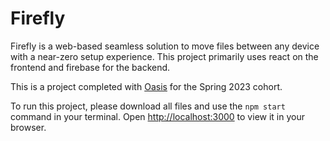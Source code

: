 # Firefly

Firefly is a web-based seamless solution to move files between any device with a near-zero setup experience. This project primarily uses react on the frontend and firebase for the backend.

This is a project completed with [Oasis](https://www.oasisneu.com) for the Spring 2023 cohort.

To run this project, please download all files and use the `npm start` command in your terminal. Open [http://localhost:3000](http://localhost:3000) to view it in your browser.
